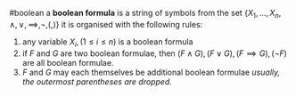 #boolean 
a **boolean formula** is a string of symbols from the set $\{X_1,\ldots ,X_n,\land ,\lor , \implies , \neg , (,)\}$ 
it is organised with the following rules:
1. any variable $X_i,(1\leq i \leq n)$ is a boolean formula
2. if $F$ and $G$ are two boolean formulae, then $(F\land G),(F\lor G), (F\implies G), (\neg F)$ are all boolean formulae.
3. $F$ and $G$ may each themselves be additional boolean formulae
*usually, the outermost parentheses are dropped.*